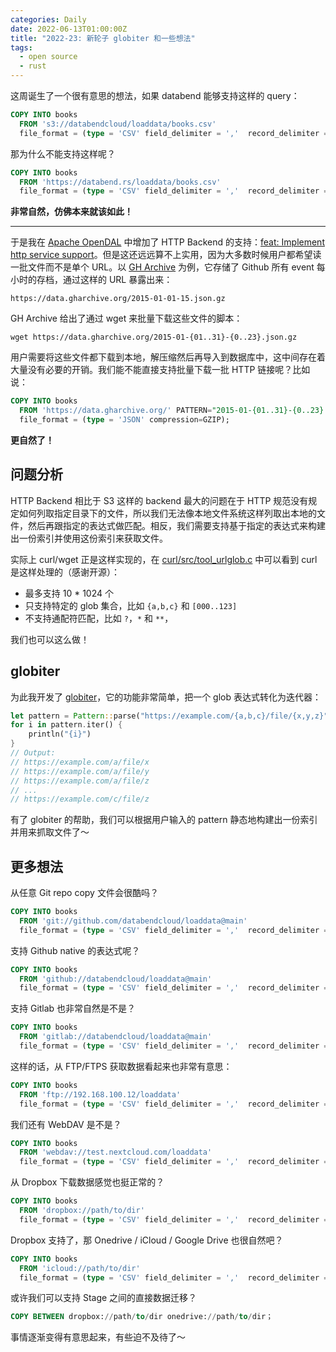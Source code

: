 ```yaml
---
categories: Daily
date: 2022-06-13T01:00:00Z
title: "2022-23: 新轮子 globiter 和一些想法"
tags:
  - open source
  - rust
---
```


这周诞生了一个很有意思的想法，如果 databend 能够支持这样的 query：

```sql
COPY INTO books
  FROM 's3://databendcloud/loaddata/books.csv'
  file_format = (type = 'CSV' field_delimiter = ','  record_delimiter = '\n' skip_header = 0);
```

那为什么不能支持这样呢？

```sql
COPY INTO books
  FROM 'https://databend.rs/loaddata/books.csv'
  file_format = (type = 'CSV' field_delimiter = ','  record_delimiter = '\n' skip_header = 0);
```

**非常自然，仿佛本来就该如此！**

---

于是我在 [Apache OpenDAL](https://github.com/datafuselabs/opendal) 中增加了 HTTP Backend 的支持：[feat: Implement http service support](https://github.com/datafuselabs/opendal/pull/368)。但是这还远远算不上实用，因为大多数时候用户都希望读一批文件而不是单个 URL。以 [GH Archive](https://www.gharchive.org/) 为例，它存储了 Github 所有 event 每小时的存档，通过这样的 URL 暴露出来：

```shell
https://data.gharchive.org/2015-01-01-15.json.gz
```

GH Archive 给出了通过 wget 来批量下载这些文件的脚本：

```shell
wget https://data.gharchive.org/2015-01-{01..31}-{0..23}.json.gz
```

用户需要将这些文件都下载到本地，解压缩然后再导入到数据库中，这中间存在着大量没有必要的开销。我们能不能直接支持批量下载一批 HTTP 链接呢？比如说：


```sql
COPY INTO books
  FROM 'https://data.gharchive.org/' PATTERN="2015-01-{01..31}-{0..23}.json.gz"
  file_format = (type = 'JSON' compression=GZIP);
```

**更自然了！**

## 问题分析

HTTP Backend 相比于 S3 这样的 backend 最大的问题在于 HTTP 规范没有规定如何列取指定目录下的文件，所以我们无法像本地文件系统这样列取出本地的文件，然后再跟指定的表达式做匹配。相反，我们需要支持基于指定的表达式来构建出一份索引并使用这份索引来获取文件。

实际上 curl/wget 正是这样实现的，在 [curl/src/tool_urlglob.c](https://github.com/curl/curl/blob/master/src/tool_urlglob.c) 中可以看到 curl 是这样处理的（感谢开源）：

- 最多支持 10 * 1024 个
- 只支持特定的 glob 集合，比如 `{a,b,c}` 和 `[000..123]`
- 不支持通配符匹配，比如 `?`，`*` 和 `**`，

我们也可以这么做！

## globiter

为此我开发了 [globiter](https://github.com/Xuanwo/globiter)，它的功能非常简单，把一个 glob 表达式转化为迭代器：

```rust
let pattern = Pattern::parse("https://example.com/{a,b,c}/file/{x,y,z}")?;
for i in pattern.iter() {
    println("{i}")
}
// Output:
// https://example.com/a/file/x
// https://example.com/a/file/y
// https://example.com/a/file/z
// ...
// https://example.com/c/file/z
```

有了 globiter 的帮助，我们可以根据用户输入的 pattern 静态地构建出一份索引并用来抓取文件了～

## 更多想法

从任意 Git repo copy 文件会很酷吗？

```sql
COPY INTO books
  FROM 'git://github.com/databendcloud/loaddata@main'
  file_format = (type = 'CSV' field_delimiter = ','  record_delimiter = '\n' skip_header = 0);
```

支持 Github native 的表达式呢？

```sql
COPY INTO books
  FROM 'github://databendcloud/loaddata@main'
  file_format = (type = 'CSV' field_delimiter = ','  record_delimiter = '\n' skip_header = 0);
```

支持 Gitlab 也非常自然是不是？

```sql
COPY INTO books
  FROM 'gitlab://databendcloud/loaddata@main'
  file_format = (type = 'CSV' field_delimiter = ','  record_delimiter = '\n' skip_header = 0);
```

这样的话，从 FTP/FTPS 获取数据看起来也非常有意思：

```sql
COPY INTO books
  FROM 'ftp://192.168.100.12/loaddata'
  file_format = (type = 'CSV' field_delimiter = ','  record_delimiter = '\n' skip_header = 0);
```

我们还有 WebDAV 是不是？

```sql
COPY INTO books
  FROM 'webdav://test.nextcloud.com/loaddata'
  file_format = (type = 'CSV' field_delimiter = ','  record_delimiter = '\n' skip_header = 0);
```

从 Dropbox 下载数据感觉也挺正常的？

```sql
COPY INTO books
  FROM 'dropbox://path/to/dir'
  file_format = (type = 'CSV' field_delimiter = ','  record_delimiter = '\n' skip_header = 0);
```

Dropbox 支持了，那 Onedrive / iCloud / Google Drive 也很自然吧？

```sql
COPY INTO books
  FROM 'icloud://path/to/dir'
  file_format = (type = 'CSV' field_delimiter = ','  record_delimiter = '\n' skip_header = 0);
```

或许我们可以支持 Stage 之间的直接数据迁移？

```sql
COPY BETWEEN dropbox://path/to/dir onedrive://path/to/dir；
```

事情逐渐变得有意思起来，有些迫不及待了～
